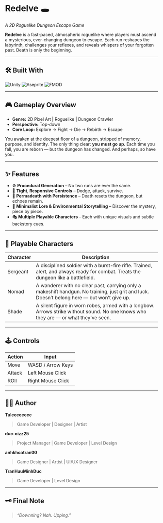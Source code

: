 # Redelve 🕳️  
*A 2D Roguelike Dungeon Escape Game*

**Redelve** is a fast-paced, atmospheric roguelike where players must ascend a mysterious, ever-changing dungeon to escape. Each run reshapes the labyrinth, challenges your reflexes, and reveals whispers of your forgotten past. Death is only the beginning.

---

## 🛠️ Built With
![Unity](https://img.shields.io/badge/Unity-100000?style=for-the-badge&logo=unity&logoColor=white)
![Aseprite](https://img.shields.io/badge/Aseprite-7D929E?style=for-the-badge&logo=aseprite&logoColor=white)
![FMOD](https://img.shields.io/badge/FMOD-000000?style=for-the-badge&logo=fmod&logoColor=white)

---

## 🎮 Gameplay Overview

- **Genre:** 2D Pixel Art | Roguelike | Dungeon Crawler  
- **Perspective:** Top-down  
- **Core Loop:** Explore → Fight → Die → Rebirth → Escape  

You awaken at the deepest floor of a dungeon, stripped of memory, purpose, and identity. The only thing clear: **you must go up.** Each time you fall, you are reborn — but the dungeon has changed. And perhaps, so have you.

---

## ✨ Features

- ⚙️ **Procedural Generation** – No two runs are ever the same.
- 🧠 **Tight, Responsive Controls** – Dodge, attack, survive.
- 🔁 **Permadeath with Persistence** – Death resets the dungeon, but echoes remain.
- 🧩 **Minimalist Lore & Environmental Storytelling** – Discover the mystery, piece by piece.
- 🎭 **Multiple Playable Characters** – Each with unique visuals and subtle backstory cues.

---

## 🧍 Playable Characters

| Character       | Description |
|----------------|-------------|
Sergeant 	|A disciplined soldier with a burst-fire rifle. Trained, alert, and always ready for combat. Treats the dungeon like a battlefield.
Nomad     |A wanderer with no clear past, carrying only a makeshift handgun. No training, just grit and luck. Doesn’t belong here — but won’t give up.
Shade     |A silent figure in worn robes, armed with a longbow. Arrows strike without sound. No one knows who they are — or what they’ve seen.

---

## 🕹️ Controls

| Action      | Input              |
|-------------|--------------------|
| Move        | WASD / Arrow Keys  |
| Attack      | Left Mouse Click   |
| ROll        | Right  Mouse Click |

---


## 🧑‍💻 Author

**Tuleeeeeeee**  
>Game Developer | Designer | Artist 

**duc-oizz25**  
>Project Manager | Game Developer | Level Design

**anhkhoatran00**  
>Game Designer | Artist | UI/UX Designer

**TranHuuMinhDuc**  
>Game Developer | Level Design

---

## 🗝️ Final Note
> *“Downning? Nah. Upping.”*





